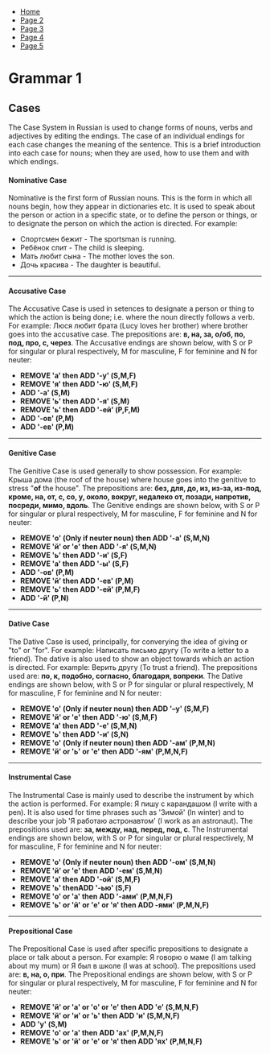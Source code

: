 <ul class="breadcrumb">
  <li><a href="https://doggo1.github.io/GIForJIF/index.html">Home</a></li>
  <li><a href="https://doggo1.github.io/GIForJIF/page2.html">Page 2</a></li>
<li><a href="https://doggo1.github.io/GIForJIF/page3.html">Page 3</a></li>
<li><a href="https://doggo1.github.io/GIForJIF/page4.html">Page 4</a></li>
<li><a href="https://doggo1.github.io/GIForJIF/page5.html">Page 5</a></li>
</ul>
<h1><strong>Grammar 1</strong></h1>
<h2><strong>Cases</strong></h2>
<p> The Case System in Russian is used to change forms of nouns, verbs and adjectives by editing the endings. The case of an individual endings for each case changes the meaning of the sentence. This is a brief introduction into each case for nouns; when they are used, how to use them and with which endings.</p>
<h4><strong>Nominative Case</strong></h4>
<p> Nominative is the first form of Russian nouns. This is the form in which all nouns begin, how they appear in dictionaries etc. It is used to speak about the person or action in a specific state, or to define the person or things, or to designate the person on which the action is directed. For example:</p>
  <ul>
    <li>Спортсмен бежит - The sportsman is running.</li>
    <li>Ребёнок спит - The child is sleeping.</li>
    <li>Мать любит сына - The mother loves the son.</li>
    <li>Дочь красива - The daughter is beautiful.</li>
  </ul>
  <hr>
<h4><strong>Accusative Case</strong></h4>
<p> The Accusative Case is used in setences to designate a person or thing to which the action is being done; i.e. where the noun directly follows a verb. For example: Люся любит брата (Lucy loves her brother) where brother goes into the accusative case. The prepositions are: <strong>в, на, за, о/об, по, под, про, с, через</strong>. The Accusative endings are shown below, with S or P for singular or plural respectively, M for masculine, F for feminine and N for neuter:</p>
<ul>
  <li><strong>REMOVE 'а' then ADD '-у' (S,M,F)</strong></li>
  <li><strong>REMOVE 'я' then ADD '-ю' (S,M,F)</strong></li>
  <li><strong>ADD '-а' (S,M)</strong></li>
  <li><strong>REMOVE 'ь' then ADD '-я' (S,M)</strong></li>
  <li><strong>REMOVE 'ь' then ADD '-ей' (P,F,М)</strong></li>
  <li><strong>ADD '-ов' (P,M)</strong></li>
  <li><strong>ADD '-ев' (P,M)</strong></li>
</ul>
<hr>
<h4><strong>Genitive Case</strong></h4>
<p> The Genitive Case is used generally to show possession. For example: Крыша дома (the roof of the house) where house goes into the genitive to stress "<strong>of</strong> the house". The prepositions are: <strong>без, для, до, из, из-за, из-под, кроме, на, от, с, со, у, около, вокруг, недалеко от, позади, напротив, посреди, мимо, вдоль</strong>. The Genitive endings are shown below, with S or P for singular or plural respectively, M for masculine, F for feminine and N for neuter:</p>
<ul>
  <li><strong>REMOVE 'о' (Only if neuter noun) then ADD '-а' (S,M,N)</strong></li>
  <li><strong>REMOVE 'й' or 'е' then ADD '-я' (S,M,N)</strong></li>
  <li><strong>REMOVE 'ь' then ADD '-и' (S,F)</strong></li>
  <li><strong>REMOVE 'а' then ADD '-ы' (S,F)</strong></li>
  <li><strong>ADD '-ов' (P,M)</strong></li>
  <li><strong>REMOVE 'й' then ADD '-ев' (P,M)</strong></li>
  <li><strong>REMOVE 'ь' then ADD '-ей' (P,M,F)</strong></li>
  <li><strong>ADD '-й' (P,N)</strong></li>
</ul>
<hr>
<h4><strong>Dative Case</strong></h4>
<p> The Dative Case is used, principally, for converying the idea of giving or "to" or "for". For example: Написать письмо другу (To write a letter to a friend). The dative is also used to show an object towards which an action is directed. For example: Верить другу (To trust a friend). The prepositions used are: <strong>по, к, подобно, согласно, благодаря, вопреки</strong>. The Dative endings are shown below, with S or P for singular or plural respectively, M for masculine, F for feminine and N for neuter:</p>
<ul>
  <li><strong>REMOVE 'о' (Only if neuter noun) then ADD '–у' (S,M,F)</strong></li>
  <li><strong>REMOVE 'й' or 'е' then ADD '-ю' (S,M,F)</strong></li>
  <li><strong>REMOVE 'а' then ADD '-е' (S,M,N)</strong></li>
  <li><strong>REMOVE 'ь' then ADD '-и' (S,N)</strong></li>
  <li><strong>REMOVE 'о' (Only if neuter noun) then ADD '-ам' (P,M,N)</strong></li>
  <li><strong>REMOVE 'й' or 'ь' or 'е' then ADD  '-ям' (P,M,N,F)</strong></li>
</ul>
<hr>
<h4><strong>Instrumental Case</strong></h4>
<p> The Instrumental Case is mainly used to describe the instrument by which the action is performed. For example: Я пишу с карандашом (I write with a pen). It is also used for time phrases such as 'Зимой' (In winter) and to describe your job 'Я работаю астронавтом' (I work as an astronaut). The prepositions used are: <strong>за, между, над, перед, под, с</strong>. The Instrumental endings are shown below, with S or P for singular or plural respectively, M for masculine, F for feminine and N for neuter:</p>
<ul>
  <li><strong>REMOVE 'o' (Only if neuter noun) then ADD '-ом' (S,M,N)</strong></li>
  <li><strong>REMOVE 'й' or 'е' then ADD '-ем' (S,M,N)</strong></li>
  <li><strong>REMOVE 'а' then ADD  '-ой' (S,M,F)</strong></li>
  <li><strong>REMOVE 'ь' thenADD '-ью' (S,F)</strong></li>
  <li><strong>REMOVE 'о' or 'а' then ADD '-ами' (P,M,N,F)</strong></li>
  <li><strong>REMOVE 'ь' or 'й' or 'е' or 'я' then ADD -ями' (P,M,N,F)</strong></li>
</ul>
<hr>
<h4><strong>Prepositional Case</strong></h4>
<p> The Prepositional Case is used after specific prepositions to designate a place or talk about a person. For example: Я говорю о маме (I am talking about my mum) or Я был в школе (I was at school). The prepositions used are: <strong>в, на, о, при</strong>. The Prepositional endings are shown below, with S or P for singular or plural respectively, M for masculine, F for feminine and N for neuter:</p>
<ul>
  <li><strong>REMOVE 'й' or 'а' or 'о' or 'е' then ADD 'е' (S,M,N,F)</strong></li>
  <li><strong>REMOVE 'й' or 'и' or 'ь' then ADD 'и' (S,M,N,F)</strong></li>
  <li><strong>ADD 'у' (S,M)</strong></li>
  <li><strong>REMOVE 'о' or 'а' then ADD 'ах' (P,M,N,F)</strong></li>
  <li><strong>REMOVE 'ь' or 'й' or 'е' or 'я' then ADD 'ях' (P,M,N,F)</strong></li>
</ul>






  
  
  
  
